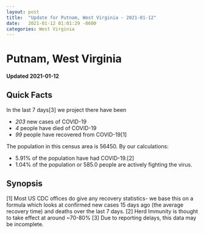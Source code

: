 ```yaml
---
layout: post
title:  "Update for Putnam, West Virginia - 2021-01-12"
date:   2021-01-12 01:01:29 -0600
categories: West Virginia
---
```


# Putnam, West Virginia
#### Updated 2021-01-12

## Quick Facts

In the last 7 days[3] we project there have been
- *203* new cases of COVID-19
- *4* people have died of COVID-19
- *99* people have recovered from COVID-19[1]

The population in this census area is 56450. By our calculations:
- 5.91% of the population have had COVID-19.[2]
- 1.04% of the population or 585.0 people are actively fighting the virus.

## Synopsis




[1] Most US CDC offices do give any recovery statistics- we base this on a formula which looks at confirmed new cases
15 days ago (the average recovery time) and deaths over the last 7 days.
[2] Herd Immunity is thought to take effect at around ~70-80%
[3] Due to reporting delays, this data may be incomplete. 
    